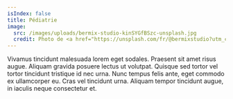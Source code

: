 ```yaml
---
isIndex: false
title: Pédiatrie
image:
  src: /images/uploads/bermix-studio-kinSYGfBSzc-unsplash.jpg
  credit: Photo de <a href="https://unsplash.com/fr/@bermixstudio?utm_content=creditCopyText&utm_medium=referral&utm_source=unsplash">Bermix Studio</a> sur <a href="https://unsplash.com/fr/photos/un-medecin-examinant-lestomac-dun-enfant-a-laide-dun-stethoscope-kinSYGfBSzc?utm_content=creditCopyText&utm_medium=referral&utm_source=unsplash">Unsplash</a>
---
```


Vivamus tincidunt malesuada lorem eget sodales. Praesent sit amet risus augue. Aliquam gravida posuere lectus ut volutpat. Quisque sed tortor vel tortor tincidunt tristique id nec urna. Nunc tempus felis ante, eget commodo ex ullamcorper eu. Cras vel tincidunt urna. Aliquam tempor tincidunt augue, in iaculis neque consectetur et.
